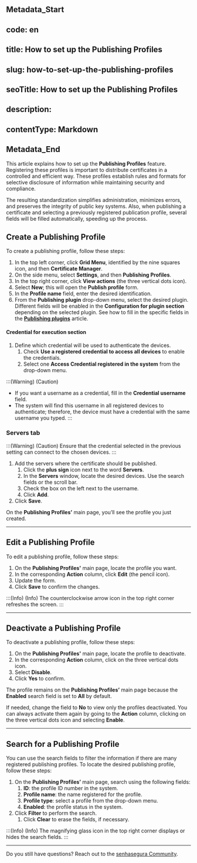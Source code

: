 ## Metadata_Start 
## code: en
## title: How to set up the Publishing Profiles 
## slug: how-to-set-up-the-publishing-profiles 
## seoTitle: How to set up the Publishing Profiles 
## description:  
## contentType: Markdown 
## Metadata_End
This article explains how to set up the **Publishing Profiles** feature. Registering these profiles is important to distribute certificates in a controlled and efficient way. These profiles establish rules and formats for selective disclosure of information while maintaining security and compliance. 

The resulting standardization simplifies administration, minimizes errors, and preserves the integrity of public key systems. Also, when publishing a certificate and selecting a previously registered publication profile, several fields will be filled automatically, speeding up the process.

## Create a Publishing Profile
To create a publishing profile, follow these steps:

1. In the top left corner, click **Grid Menu**, identified by the nine squares icon, and then **Certificate Manager**.
2. On the side menu, select **Settings**, and then **Publishing Profiles**.
3. In the top right corner, click **View actions** (the three vertical dots icon).
4. Select **New**; this will open the **Publish profile** form.
5. In the **Profile name** field, enter the desired identification.
6. From the **Publishing plugin** drop-down menu, select the desired plugin. Different fields will be enabled in the **Configuration for plugin section** depending on the selected plugin. See how to fill in the specific fields in the [**Publishing plugins**](/v3-32/docs/publishing-plugins) article.

#### Credential for execution section

1. Define which credential will be used to authenticate the devices.
    1. Check **Use a registered credential to access all devices** to enable the credentials.
    2. Select one **Access Credential registered in the system** from the drop-down menu.

:::(Warning) (Caution)
* If you want a username as a credential, fill in the **Credential username** field. 
* The system will find this username in all registered devices to authenticate; therefore, the device must have a credential with the same username you typed.
:::

### Servers tab
:::(Warning) (Caution)
Ensure that the credential selected in the previous setting can connect to the chosen devices.
:::

1. Add the servers where the certificate should be published.
    1. Click the **plus sign** icon next to the word **Servers**.
    2. In the **Servers** window, locate the desired devices. Use the search fields or the scroll bar.
    3. Check the box on the left next to the username.
    4. Click **Add**.
2. Click **Save**.

On the **Publishing Profiles’** main page, you’ll see the profile you just created.

* * *
## Edit a Publishing Profile
To edit a publishing profile, follow these steps:

1. On the **Publishing Profiles'** main page, locate the profile you want. 
2. In the corresponding **Action** column, click **Edit** (the pencil icon).
3. Update the form.
4. Click **Save** to confirm the changes.

:::(Info) (Info)
The counterclockwise arrow icon in the top right corner refreshes the screen.
:::

* * *

## Deactivate a Publishing Profile
To deactivate a publishing profile, follow these steps:

1. On the **Publishing Profiles'** main page, locate the profile to deactivate. 
2. In the corresponding **Action** column, click on the three vertical dots icon.
3. Select **Disable**.
4. Click **Yes** to confirm.

The profile remains on the **Publishing Profiles’** main page because the **Enabled** search field is set to **All** by default. 

If needed, change the field to **No** to view only the profiles deactivated. You can always activate them again by going to the **Action** column, clicking on the three vertical dots icon and selecting **Enable**.

* * *
## Search for a Publishing Profile
You can use the search fields to filter the information if there are many registered publishing profiles.
To locate the desired publishing profile, follow these steps:

1. On the **Publishing Profiles’** main page, search using the following fields:
    1. **ID**: the profile ID number in the system.
    2. **Profile name**: the name registered for the profile.
    3. **Profile type**: select a profile from the drop-down menu.
    4. **Enabled**:  the profile status in the system.
 1. Click **Filter** to perform the search.
     1. Click **Clear** to erase the fields, if necessary.

:::(Info) (Info)
The magnifying glass icon in the top right corner displays or hides the search fields.
:::

***
Do you still have questions? Reach out to the [senhasegura Community](https://community.senhasegura.io/).